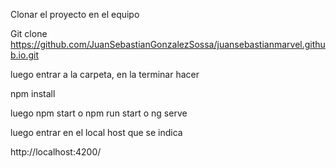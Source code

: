 Clonar el proyecto en el equipo

Git clone https://github.com/JuanSebastianGonzalezSossa/juansebastianmarvel.github.io.git

luego entrar a la carpeta, en la terminar hacer 

npm install 

luego npm start o npm run start o ng serve

luego entrar en el local host que se indica 

http://localhost:4200/
